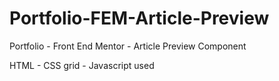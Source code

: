 # Portfolio-FEM-Article-Preview
 Portfolio - Front End Mentor - Article Preview Component

HTML - CSS grid - Javascript used 
